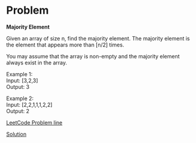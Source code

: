 # Problem

__Majority Element__

Given an array of size n, find the majority element. The majority element is the element that appears more than [n/2] times.

You may assume that the array is non-empty and the majority element always exist in the array.

Example 1:</br>
Input: [3,2,3]</br>
Output: 3</br>

Example 2:</br>
Input: [2,2,1,1,1,2,2]</br>
Output: 2

[LeetCode Problem line](https://leetcode.com/explore/featured/card/may-leetcoding-challenge/534/week-1-may-1st-may-7th/3321/)

[Solution](https://github.com/DhanabalShanmugam/Leet-Code-30-Days-Challenge/blob/master/May2020/Week1/Day6/Solution.py)

